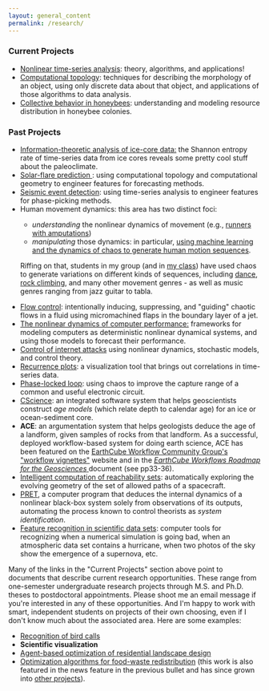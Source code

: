 ```yaml
---
layout: general_content
permalink: /research/
---
```


<h3>Current Projects </h3> 

<ul>

<li> <a href="{{ '/current_projects/nltsa/' | relative_url }}">Nonlinear time-series 
analysis</a>: theory, algorithms, and applications!</li>

<li> <a href="{{ '/current_projects/topology/' | relative_url }}">Computational 
topology</a>: techniques for describing the morphology of an object, using only 
discrete data
about that object, and applications of those algorithms to data analysis.</li>

<!-- To do: update topology.html to have all the papers and to
mention Zach's work and the new grant -->

<li> <a href="{{ '/current_projects/bees/' | relative_url }}">Collective behavior 
in honeybees</a>: understanding and modeling resource distribution in honeybee colonies.</li>

</ul>


<h3>Past Projects</h3> 

<ul>
<li> <a href="{{ '/past_projects/paleoWPE/' | relative_url }}">Information-theoretic 
analysis of ice-core data:</a> the Shannon entropy rate of time-series data from ice 
cores reveals some pretty cool stuff about the paleoclimate.</li>

<li> <a href="{{ '/past_projects/sunspots/' | relative_url }}">Solar-flare prediction
</a>: using computational topology and computational geometry to engineer features 
for forecasting methods.</li>

<li> <a href="{{ '/past_projects/earthquake-ML/' | relative_url }}">Seismic event 
detection</a>: using time-series analysis to engineer features for phase-picking methods.</li>

<li> Human movement dynamics: this area has two distinct foci:</li>

<ul> 

<li> <i> understanding</i> the nonlinear dynamics of movement (e.g.,
<a href="http://scitation.aip.org/content/aip/magazine/physicstoday/news/10.1063/PT.5.7029">
runners with amputations</a>)</li>

<li> <i> manipulating </i> those dynamics: in particular, 
<A href="{{ '/past_projects/chaotic-dance/' | relative_url }}">using machine learning 
and the dynamics of chaos to generate human motion sequences</A>.</li>

</ul> 

Riffing on that, students in my group (and
in <a href="{{ '/courses/chaotic_dynamics/' | relative_url }}"> my class</a>) have used 
chaos to
generate variations on different kinds of sequences,
including <a href="{{ '/past_projects/chaotic-dance/' | relative_url }}">dance</a>, <a 
href="http://www.kunc.org/post/climbing-chaos">
rock climbing</a>, and many other movement genres - as well as music
genres ranging from jazz guitar to tabla.

<li> <a href="{{ '/past_projects/flame/' | relative_url }}">Flow control</a>: intentionally 
inducing, suppressing, and "guiding" chaotic flows in a fluid using micromachined flaps in 
the boundary layer of a jet.</li>

<li> <a href="{{ '/past_projects/computer-dynamics/' | relative_url }}">The nonlinear dynamics 
of computer performance:</a> frameworks for modeling computers as deterministic nonlinear 
dynamical systems, and using those models to forecast their performance.</li>

<li> <a href="{{ '/past_projects/dos/' | relative_url }}">Control of internet attacks</a> using 
nonlinear dynamics, stochastic models, and control theory.</li>

<li> <a href="{{ '/past_projects/rps/' | relative_url }}">Recurrence plots</a>: a visualization 
tool that brings out correlations in time-series data.</li>

<li> <a href="{{ '/past_projects/pll/' | relative_url }}">Phase-locked loop</a>: using chaos to 
improve the capture range of a common and useful electronic circuit.</li>

<li> <a href="{{ '/past_projects/cscience/' | relative_url }}">CScience</a>: an integrated software 
system that helps geoscientists construct <i> age models</i> (which relate depth to calendar age) 
for an ice or ocean-sediment core.</li>

<li> <b>ACE</b>: an argumentation system that helps geologists 
deduce the age of a landform, given
samples of rocks from that landform.  As a successful, deployed workflow-based system for doing 
earth science, ACE has been featured
on the <a href="https://sites.google.com/site/earthcubeworkflow/workflow-vignettes">
EarthCube Workflow Community Group's "workflow vignettes"</a> website
and in the <a href="http://www.isi.edu/%7Egil/EarthCube/EC-WorkflowsRoadmap-September2012.pdf">
<i>EarthCube Workflows Roadmap for the Geosciences</i> </a> document (see pp33-36).</li>

<li> <a href="{{ '/past_projects/reachability/' | relative_url }}">Intelligent computation of 
reachability sets</a>: automatically exploring the evolving geometry
of the set of allowed paths of a spacecraft.</li>

<li> <A href="{{ '/past_projects/model/' | relative_url }}">PRET</A>, a computer program that 
deduces the internal dynamics of a nonlinear black-box system solely
from observations of its outputs, automating the process known to control theorists as <i> 
system identification</i>.</li>

<li> <A href="{{ '/past_projects/features/' | relative_url }}">Feature recognition in scientific 
data sets</A>: computer tools for recognizing when a numerical simulation
is going bad, when an atmospheric data set contains a hurricane, when two photos of the sky show 
the emergence of a supernova, etc.</li>

</ul>

<P>Many of the links in the "Current Projects" section above point to documents that describe 
current research opportunities.  These range from one-semester undergraduate research projects 
through M.S. and Ph.D. theses to postdoctoral appointments.  Please shoot me an email message 
if you're interested in any of these opportunities.  And I'm happy to work with smart, independent 
students on projects of their own choosing, even if I don't know much about the associated area.
Here are some examples:

<ul>
<li> <A HREF="http://jessicalandreth95.wix.com/research">Recognition of
bird calls</A></li>

<li> <b>Scientific visualization</b></li>

<li> <a
	href="https://www.colorado.edu/biofrontiers/2012/02/01/multi-discipline-research-makes-big-impact">
	Agent-based optimization of residential landscape design</a></li>
<!--
	(click <a
	href="http:/worldartsme.com/blog/archives/476">
	here</a> for a Russian translation of that feature).
-->

<li> <a href="http://www.dailycamera.com/boulder/ci_19064233">
Optimization algorithms for food-waste redistribution</a> (this work is also featured in the 
news feature in the previous bullet and has since grown into
<a href="http://www.fastcoexist.com/3025169/engineering-an-end-to-food-waste-with-smarter-logistics-for-our-leftovers">
other projects</a>).</li>
<!-- Emilia Costales <emilia.costales@Colorado.EDU -->
</ul>
